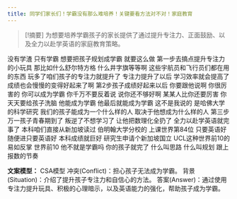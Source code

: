 ```yaml
---
title: 同学们家长们！学霸没有那么难培养！关键要看方法对不对！家庭教育 
---
```

 > [!摘要]
为想要培养学霸孩子的家长提供了通过提升专注力、正面鼓励、以及全力以赴学英语的家庭教育策略。

没有学渣
只有学霸
想要把孩子规划成学霸
就要这么做
第一步去搞点提升专注力的小玩具
那比如什么舒尔特方格
什么井字旗等等啊
这些宇航员和飞行员们都在用的东西
玩多了咱们孩子的专注力就提升了
专注力提升了以后
学习效率就会提高了
成绩也会慢慢的变得好起来了啊
第2步孩子成绩好起来以后
你要跟他说啊
你很厉害的
你可以成为学霸
你千万不要反着说
说你还不够好啊
某某人比你还要厉害
你天天要给孩子洗脑
他能成为学霸
他最后就能成为学霸
这不是我说的
是哈佛大学的科学研究
我们的孩子能成为一个什么样的人
取决于他想成为什么样的人
第三步万一孩子青春期到了
叛逆了不想学习了
让他把数理化全扔了
全力以赴学英语就完事了
本科咱们直接从新加坡读过
伯明翰大学分校的
上课世界第84位
只要英语好
随便进只要英语好
本科成绩就巨好
研究生申请个新加坡国立
UCL这种世界前10的
易如反掌
世界前10
他不就是学霸吗
你的孩子就完了
什么叫思路
什么叫规划
跟上报数的节奏

**文案模型：**
CSA模型
冲突(Conflict)：担心孩子无法成为学霸。
背景(Situation)：介绍了提升孩子专注力和自信心的方法。
答案(Answer)：通过使用专注力提升玩具、积极的心理暗示，以及英语能力的强化，帮助孩子成为学霸。
